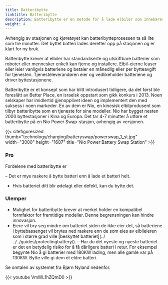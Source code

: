```yaml
---
title: Batteribytte
linktitle: Batteribytte
description: Batteribytte er en metode for å lade elbiler som innebærer å bytte ut det tomme batteriet med et fulladet på en dedikert stasjon.
weight: 4
---
```

<!-- markdownlint-disable MD033 -->
Avhengig av stasjonen og kjøretøyet kan batteribytteprosessen ta så lite som tre minutter. Det byttet batteri lades deretter opp på stasjonen og er klart for ny bruk.

Batteribytte krever at elbiler har standardiserte og utskiftbare batterier som roboter eller mennesker enkelt kan fjerne og installere. Elbil-eierne leaser eller leier vanligvis batteriene og betaler en månedlig eller per bytteavgift for tjenesten. Tjenesteleverandøren eier og vedlikeholder batteriene og driver byttestasjonene.

Batteribytte er et konsept som har blitt introdusert tidligere, da det først ble foreslått av Better Place, en israelsk oppstart som gikk konkurs i 2013. Noen selskaper har imidlertid gjenopplivet ideen og implementert den med suksess i noen markeder. En av dem er Nio, en kinesisk elbilprodusent som tilbyr batteribytte som en tjeneste for sine modeller. Nio har bygget nesten 2000 byttestasjoner i Kina og Europa. Det tar 4-7 minutter å utføre et batteribytte på en Nio Power Swap-stasjon, avhengig av versjonen.

{{< sitefiguresized thumb="technology/charging/batteryswap/powerswap_1_st.jpg" width="3000" height="1687" title="Nio Power Battery Swap Station" >}}

### Pro

Fordelene med batteribytte er

– Det er mye raskere å bytte batteri enn å lade et batteri helt.
- Hvis batteriet ditt blir ødelagt eller defekt, kan du bytte det.

### Ulemper

- Mulighet for batteribytte krever at merket holder en kompatibel formfaktor for fremtidige modeller. Denne begrensningen kan hindre innovasjon.
- Eiere vil bry seg mindre om batteriet siden de ikke eier det, så batteriene i byttebassenget vil brytes ned raskere enn de som eies av elbileieren som i større grad ville [beskyttet batteriet](../ ../../guides/protectingbattery/).
– Har du det nyeste og nyeste batteriet er det en betydelig risiko for å få dårligere batteri i retur. For eksempel begynte Nio å gi batterier med 180KW lading, men alle gamle var på 130KW. Bytte ville gi dem et eldre batteri.

Se omtalen av systemet fra Bjørn Nyland nedenfor.

{{< youtube VmWL1hZQmD0 >}}
